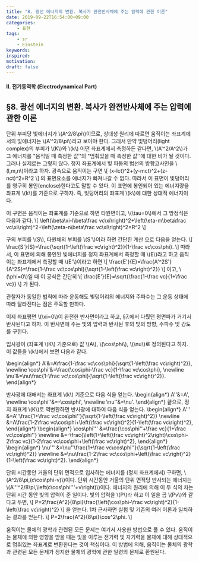 ```yaml
---
title: "8. 광선 에너지의 변환. 복사가 완전반사체에 주는 압력에 관한 이론"
date: 2019-09-22T16:54:00+09:00
categories:
    - 표현
tags:
    - sr
    - Einstein
keywords:
inspired:
motivation:
draft: false
---
```


#### II. 전기동역학 (Electrodynamical Part)

## &sect;8. 광선 에너지의 변환. 복사가 완전반사체에 주는 압력에 관한 이론



단위 부피당 빛에너지가 \\(A^2/8\pi\\)이므로,
상대성 원리에 따르면 움직이는 좌표계에서의 빛에너지는 \\(A'^2/8\pi\\)라고 보아야 한다.
그래서 만약 빛덩어리(light complex)의 부피가 \\(K\\)와 \\(k\\) 어떤 좌표계에서 측정하든 같다면, \\(A'^2/A^2\\)가 그 에너지를 "움직일 때 측정한 값''의 "멈춰있을 때 측정한 값''에 대한 비가 될 것이다.
그러나 실제로는 그렇지 않다.
정지 좌표계에서 빛 파동의 법선의 방향코사인을 \\(l,m,n\\)이라고 하자.
광속으로 움직이는 구면
\\[
(x-lct)^2+(y-mct)^2+(z-nct)^2=R^2
\\]
의 표면요소를 에너지가 빠져나갈 수 없다.
따라서 이 표면이 빛덩어리를 영구히 봉인(enclose)한다고도 말할 수 있다.
이 표면에 봉인되어 있는 에너지량을 좌표계 \\(k\\)를 기준으로 구하자. 즉, 빛덩어리의 좌표계 \\(k\\)에 대한 상대적 에너지이다.

이 구면은 움직이는 좌표계를 기준으로 하면 타원면이고, \\(\tau=0\\)에서 그 방정식은 다음과 같다.
\\[
\left(\beta\xi-l\beta\frac vc\xi\right)^2+\left(\eta-m\beta\frac vc\xi\right)^2+\left(\zeta-n\beta\frac vc\xi\right)^2=R^2
\\]

구의 부피를 \\(S\\), 타원체의 부피를 \\(S'\\)이라 하면 간단한 계산
으로 다음을 얻는다.
\\[
\frac{S'}{S}=\frac{\sqrt{1-\left(\frac vc\right)^2}}{1-\frac vc\cos\phi}.
\\]
따라서, 이 표면에 의해 봉인된 빛에너지를 정지 좌표계에서 측정할 때 \\(E\\)라고 하고 움직이는 좌표계에서 측정할 때 \\(E'\\)이라고 하면
\\[
\frac{E'}{E}=\frac{A'^2S'}{A^2S}=\frac{1-\frac vc\cos\phi}{\sqrt{1-\left(\frac vc\right)^2}}
\\]
이고,
\\(\phi=0\\)일 때 이 공식은 간단히
\\[
\frac{E'}{E}=\sqrt{\frac{1-\frac vc}{1+\frac vc}}
\\]
가 된다.








관찰자가 동일한 법칙에 따라 운동해도 빛덩어리의 에너지와 주파수는 그 운동 상태에 따라 달라진다는 점은 주목할 만하다.

이제 좌표평면 \\(\xi=0\\)이 완전한 반사면이라고 하고, &sect;7.에서 다뤘던 평면파가 거기서 반사된다고 하자.
이 반사면에 주는 빛의 압력과 반사된 후의 빛의 방향, 주파수 및 강도를 구한다.

입사광이 (좌표계 \\(K\\) 기준으로) 값 \\(A\\), \\(\cos\phi\\), \\(\nu\\)로 정의된다고 하자.
이 값들을 \\(k\\)에서 보면 다음과 같다.









\begin{align\*}
A'&=A\frac{1-\frac vc\cos\phi}{\sqrt{1-\left(\frac vc\right)^2}},
\newline
\cos\phi'&=\frac{\cos\phi-\frac vc}{1-\frac vc\cos\phi},
\newline
\nu'&=\nu\frac{1-\frac vc\cos\phi}{\sqrt{1-\left(\frac vc\right)^2}}.
\end{align\*}

반사광에 대해서는 좌표계 \\(k\\) 기준으로 다음 식을 얻는다.
\begin{align\*}
A''&=A',
\newline
\cos\phi''&=-\cos\phi',
\newline
\nu''&=\nu'.
\end{align\*}
끝으로,
정지 좌표계 \\(K\\)로 역변환하면 반사광에 대하여 다음 식을 얻는다.
\begin{align\*}
A'''
&=A''\frac{1+\frac vc\cos\phi''}{\sqrt{1-\left(\frac vc\right)^2}}
\newline
&=A\frac{1-2\frac vc\cos\phi+\left(\frac vc\right)^2}{1-\left(\frac vc\right)^2},
\end{align\*}
\begin{align\*}
\cos\phi'''
&=\frac{\cos\phi''+\frac vc}{1+\frac vc\cos\phi''}
\newline
&=-\frac{\left(1+\left(\frac vc\right)^2\right)\cos\phi-2\frac vc}{1-2\frac vc\cos\phi+\left(\frac vc\right)^2},
\end{align\*}
\begin{align\*}
\nu'''
&=\nu''\frac{1+\frac vc\cos\phi''}{\sqrt{1-\left(\frac vc\right)^2}}
\newline
&=\nu\frac{1-2\frac vc\cos\phi+\left(\frac vc\right)^2}{1-\left(\frac vc\right)^2}.
\end{align\*}













단위 시간동안 거울의 단위 면적으로 입사하는 에너지를 (정지 좌표계에서) 구하면, \\(A^2/8\pi\,(c\cos\phi-v)\\)이다.
단위 시간동안 거울의 단위 면적당 반사되는 에너지는 \\(A'''^2/8\pi\,\left(c\cos\phi'''+v\right)\\)이다.
에너지의 원리에 의해 이 두 식의 차는 단위 시간 동안 빛의 압력이 준 일이다.
빛의 압력을 \\(P\\)라 하고 이 일을 곱 \\(Pv\\)와 같다고 두면,
\\[
P=2\frac{A^2}{8\pi}\frac{\left(\cos\phi-\frac vc\right)^2}{1-\left(\frac vc\right)^2}
\\]
을 얻는다.
1차 근사하면 실험 및 기존의 여러 이론과 일치하는 결과를 얻는다.
\\[
P=2\frac{A^2}{8\pi}\cos^2\phi.
\\]

움직이는 물체의 광학과 관련된 모든 문제는 여기서 사용한 방법으로 풀 수 있다.
움직이는 물체에 의한 영향을 받을 때는 빛을 이루는 전기력 및 자기력을 물체에 대해 상대적으로 멈춰있는 좌표계로 변환한다는 것이 핵심이다.
이 방법에 의해, 움직이는 물체의 광학과 관련된 모든 문제가 정지한 물체의 광학에 관한 일련의 문제로 환원된다.

